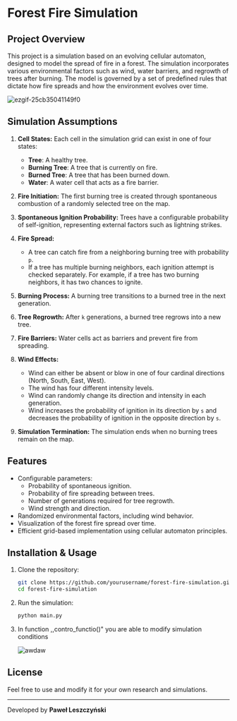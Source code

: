 # Forest Fire Simulation

## Project Overview
This project is a simulation based on an evolving cellular automaton, designed to model the spread of fire in a forest. The simulation incorporates various environmental factors such as wind, water barriers, and regrowth of trees after burning. The model is governed by a set of predefined rules that dictate how fire spreads and how the environment evolves over time.

![ezgif-25cb35041149f0](https://github.com/user-attachments/assets/4e56ef6a-fc80-4c75-b284-daccc320c851)


## Simulation Assumptions

1. **Cell States:** Each cell in the simulation grid can exist in one of four states:
   - **Tree**: A healthy tree.
   - **Burning Tree**: A tree that is currently on fire.
   - **Burned Tree**: A tree that has been burned down.
   - **Water**: A water cell that acts as a fire barrier.

2. **Fire Initiation:** The first burning tree is created through spontaneous combustion of a randomly selected tree on the map.

3. **Spontaneous Ignition Probability:** Trees have a configurable probability of self-ignition, representing external factors such as lightning strikes.

4. **Fire Spread:**
   - A tree can catch fire from a neighboring burning tree with probability `p`.
   - If a tree has multiple burning neighbors, each ignition attempt is checked separately. For example, if a tree has two burning neighbors, it has two chances to ignite.

5. **Burning Process:** A burning tree transitions to a burned tree in the next generation.

6. **Tree Regrowth:** After `k` generations, a burned tree regrows into a new tree.

7. **Fire Barriers:** Water cells act as barriers and prevent fire from spreading.

8. **Wind Effects:**
   - Wind can either be absent or blow in one of four cardinal directions (North, South, East, West).
   - The wind has four different intensity levels.
   - Wind can randomly change its direction and intensity in each generation.
   - Wind increases the probability of ignition in its direction by `s` and decreases the probability of ignition in the opposite direction by `s`.

9. **Simulation Termination:** The simulation ends when no burning trees remain on the map.

## Features
- Configurable parameters:
  - Probability of spontaneous ignition.
  - Probability of fire spreading between trees.
  - Number of generations required for tree regrowth.
  - Wind strength and direction.
- Randomized environmental factors, including wind behavior.
- Visualization of the forest fire spread over time.
- Efficient grid-based implementation using cellular automaton principles.

## Installation & Usage
1. Clone the repository:
   ```sh
   git clone https://github.com/yourusername/forest-fire-simulation.git
   cd forest-fire-simulation
   ```
2. Run the simulation:
   ```sh
   python main.py
   ```
3. In function ,,contro_functio()" you are able to modify simulation conditions

   ![awdaw](https://github.com/user-attachments/assets/fc3c30ae-6da3-486e-ad9a-ccb0039b3a91)


## License
Feel free to use and modify it for your own research and simulations.


---
Developed by **Paweł Leszczyński**

